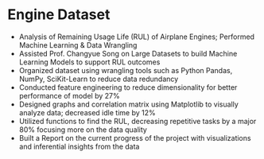 # Engine Dataset
* Analysis of Remaining Usage Life (RUL) of Airplane Engines; Performed Machine Learning & Data Wrangling
* Assisted Prof. Changyue Song on Large Datasets to build Machine Learning Models to support RUL outcomes
* Organized dataset using wrangling tools such as Python Pandas, NumPy, SciKit-Learn to reduce data redundancy
* Conducted feature engineering to reduce dimensionality for better performance of model by 27%
* Designed graphs and correlation matrix using Matplotlib to visually analyze data; decreased idle time by 12%
* Utilized functions to find the RUL, decreasing repetitive tasks by a major 80% focusing more on the data quality 
* Built a Report on the current progress of the project with visualizations and inferential insights from the data
